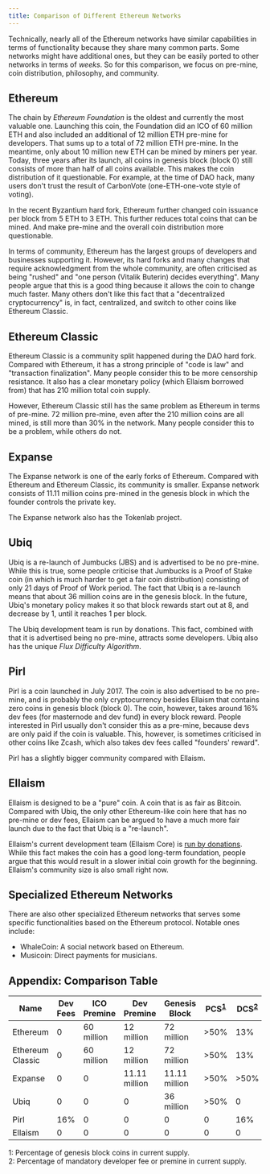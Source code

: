 ```yaml
---
title: Comparison of Different Ethereum Networks
---
```


Technically, nearly all of the Ethereum networks have similar capabilities in
terms of functionality because they share many common parts. Some networks might
have additional ones, but they can be easily ported to other networks in terms
of *weeks*. So for this comparison, we focus on pre-mine, coin distribution,
philosophy, and community.

## Ethereum

The chain by *Ethereum Foundation* is the oldest and currently the most valuable
one. Launching this coin, the Foundation did an ICO of 60 million ETH and also
included an additional of 12 million ETH pre-mine for developers. That sums up
to a total of 72 million ETH pre-mine. In the meantime, only about 10 million
new ETH can be mined by miners per year. Today, three years after its launch,
all coins in genesis block (block 0) still consists of more than half of all
coins available. This makes the coin distribution of it questionable. For
example, at the time of DAO hack, many users don't trust the result of
CarbonVote (one-ETH-one-vote style of voting).

In the recent Byzantium hard fork, Ethereum further changed coin issuance per
block from 5 ETH to 3 ETH. This further reduces total coins that can be mined.
And make pre-mine and the overall coin distribution more questionable.

In terms of community, Ethereum has the largest groups of developers and
businesses supporting it. However, its hard forks and many changes that require
acknowledgment from the whole community, are often criticised as being "rushed"
and "one person (Vitalik Buterin) decides everything". Many people argue that
this is a good thing because it allows the coin to change much faster. Many
others don't like this fact that a "decentralized cryptocurrency" is, in fact,
centralized, and switch to other coins like Ethereum Classic.

## Ethereum Classic

Ethereum Classic is a community split happened during the DAO hard fork.
Compared with Ethereum, it has a strong principle of "code is law" and
"transaction finalization". Many people consider this to be more censorship
resistance. It also has a clear monetary policy (which Ellaism borrowed from)
that has 210 million total coin supply.

However, Ethereum Classic still has the same problem as Ethereum in terms of
pre-mine. 72 million pre-mine, even after the 210 million coins are all mined,
is still more than 30% in the network. Many people consider this to be a
problem, while others do not.

## Expanse

The Expanse network is one of the early forks of Ethereum. Compared with
Ethereum and Ethereum Classic, its community is smaller. Expanse network
consists of 11.11 million coins pre-mined in the genesis block in which the
founder controls the private key.

The Expanse network also has the Tokenlab project.

## Ubiq

Ubiq is a re-launch of Jumbucks (JBS) and is advertised to be no pre-mine. While
this is true, some people criticise that Jumbucks is a Proof of Stake coin (in
which is much harder to get a fair coin distribution) consisting of only 21 days
of Proof of Work period. The fact that Ubiq is a re-launch means that about 36
million coins are in the genesis block. In the future, Ubiq's monetary policy
makes it so that block rewards start out at 8, and decrease by 1, until it
reaches 1 per block.

The Ubiq development team is run by donations. This fact, combined with that it
is advertised being no pre-mine, attracts some developers. Ubiq also has the
unique *Flux Difficulty Algorithm*.

## Pirl

Pirl is a coin launched in July 2017. The coin is also advertised to be no
pre-mine, and is probably the only cryptocurrency besides Ellaism that contains
zero coins in genesis block (block 0). The coin, however, takes around 16% dev
fees (for masternode and dev fund) in every block reward. People interested in
Pirl usually don't consider this as a pre-mine, because devs are only paid if
the coin is valuable. This, however, is sometimes criticised in other coins like
Zcash, which also takes dev fees called "founders' reward".

Pirl has a slightly bigger community compared with Ellaism.

## Ellaism

Ellaism is designed to be a "pure" coin. A coin that is as fair as Bitcoin.
Compared with Ubiq, the only other Ethereum-like coin here that has no pre-mine
or dev fees, Ellaism can be argued to have a much more fair launch due to the
fact that Ubiq is a "re-launch".

Ellaism's current development team (Ellaism Core) is [run by
donations](/roadmap/). While this fact makes the coin has a good long-term
foundation, people argue that this would result in a slower initial coin growth
for the beginning. Ellaism's community size is also small right now.

## Specialized Ethereum Networks

There are also other specialized Ethereum networks that serves some specific
functionalities based on the Ethereum protocol. Notable ones include:

* WhaleCoin: A social network based on Ethereum.
* Musicoin: Direct payments for musicians.

## Appendix: Comparison Table

<!-- Include the standard DataTables bits -->
<script src="https://cdnjs.cloudflare.com/ajax/libs/jquery/2.1.4/jquery.min.js"></script>
<link rel="stylesheet" type="text/css" href="//cdn.datatables.net/1.10.13/css/jquery.dataTables.css">
<script type="text/javascript" charset="utf8" src="//cdn.datatables.net/1.10.13/js/jquery.dataTables.js"></script>
<script>
  $(document).ready(function(){
    $('div.datatable-begin').nextUntil('div.datatable-end', 'table').addClass('display');
    $('table.display').DataTable( {
      paging: false,
      stateSave: false,
      searching: false,
      ordering: false
    });
  });
</script>

<div class="datatable-begin"></div>

| Name             | Dev Fees | ICO Premine | Dev Premine   | Genesis Block | PCS<sup><a href="#pcs">1</a></sup> | DCS<sup><a href="#dcs">2</a></sup> |
|------------------|----------|-------------|---------------|---------------|------------------------------------|------------------------------------|
| Ethereum         |        0 |  60 million | 12 million    | 72 million    |                               >50% | 13%                                |
| Ethereum Classic |        0 |  60 million | 12 million    | 72 million    |                               >50% | 13%                                |
| Expanse          |        0 |           0 | 11.11 million | 11.11 million |                               >50% | >50%                               |
| Ubiq             |        0 |           0 | 0             | 36 million    |                               >50% | 0                                  |
| Pirl             |      16% |           0 | 0             | 0             |                                  0 | 16%                                |
| Ellaism          |        0 |           0 | 0             | 0             |                                  0 | 0                                  |

<div class="datatable-end"></div>

<a name="pcs">1</a>: Percentage of genesis block coins in current supply.<br />
<a name="dcs">2</a>: Percentage of mandatory developer fee or premine in current supply.
